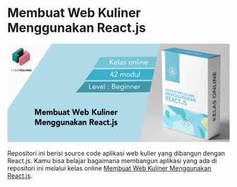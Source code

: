 # Membuat Web Kuliner Menggunakan React.js

![](./cover.jpg)

Repositori ini berisi source code aplikasi web kulier yang dibangun dengan React.js. Kamu bisa belajar bagaimana membangun aplikasi yang ada di repositori ini melalui kelas online [Membuat Web Kuliner Menggunakan React.js](https://www.codepolitan.com/learn/membuat-web-kuliner-menggunakan-reactjs).

